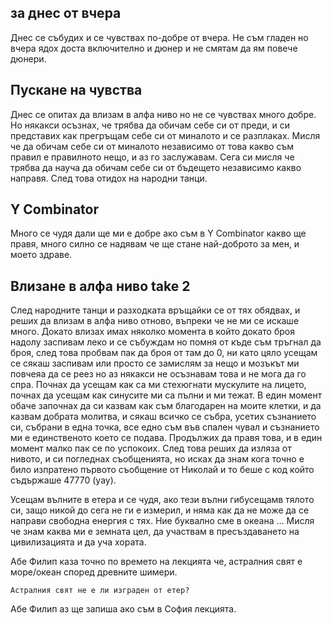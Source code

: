 ## за днес от вчера
Днес се събудих и се чувствах по-добре от вчера. Не съм гладен но вчера ядох доста включително и дюнер и не смятам да ям повече дюнери. 

## Пускане на чувства
Днес се опитах да влизам в алфа ниво но не се чувствах много добре. Но някакси осъзнах, че трябва да обичам себе си от преди, и си представих как прегръщам себе си от миналото и се разплаках. Мисля че да обичам себе си от миналото независимо от това какво съм правил е правилното нещо, и аз го заслужавам. Сега си мисля че трябва да науча да обичам себе си от бъдещето независимо какво направя. След това отидох на народни танци.

## Y Combinator 
Много се чудя дали ще ми е добре ако съм в Y Combinator какво ще правя, много силно се надявам че ще стане най-доброто за мен, и моето здраве. 

## Влизане в алфа ниво take 2
След народните танци и разходката връщайки се от тях обядвах, и реших да влизам в алфа ниво отново, въпреки че не ми се искаше много. Докато влизах имах няколко момента в който докато броя надолу заспивам леко и се събуждам но помня от къде съм тръгнал да броя, след това пробвам пак да броя от там до 0, ни като цяло усещам се сякаш заспивам или просто се замислям за нещо и мозъкът ми повчеяа да се реез но аз някакси не осъзнавам това и не мога да го спра. Почнах да усещам как са ми стехюгнати мускулите на лицето, почнах да усещам как синусите ми са пълни и ми тежат. В един момент обаче започнах да си казвам как съм благодарен на моите клетки, и да казвам добрата молитва, и сякаш всичко се събра, усетих съзнанието си, събрани в една точка, все едно съм във спален чувал и съзнанието ми е единственото което се подава. Продължих да правя това, и в един момент малко пак се по успокоих. След това реших да изляза от нивото, и си погледнах съобщенията, но исках да знам кога точно е било изпратено първото съобщение от Николай и то беше с код който съдържаше 47770 (уау). 

Усещам вълните в етера и се чудя, ако тези вълни гибусещамв тялото си, защо никой до сега не ги е измерил, и няма как да не може да се направи свободна енергия с тях. Ние буквално сме в океана ... Мисля че знам каква ми е земната цел, да участвам в пресъздаването на цивилизацията и да уча хората. 

Абе Филип каза точно по времето на лекцията че, астралния свят е море/океан според древните шимери. 
```
Астралния свят не е ли изграден от етер?
```
Абе Филип аз ще запиша ако съм в София лекцията.


